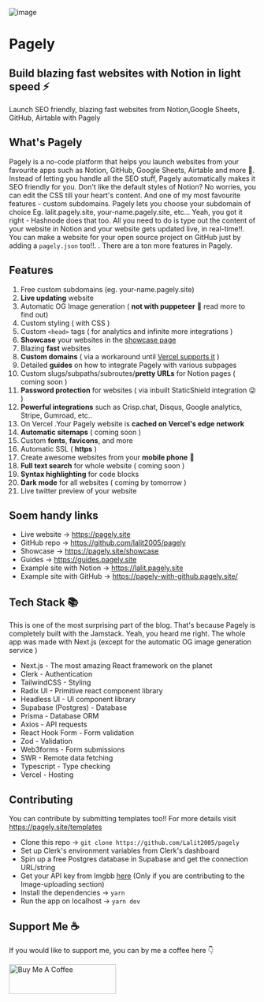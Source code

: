 ![image](https://user-images.githubusercontent.com/69138026/127688763-0ac2fdb2-3f77-4de5-bacd-f56b3d600f31.png)
# Pagely
## Build blazing fast websites with Notion in light speed ⚡️

Launch SEO friendly, blazing fast websites from Notion,Google Sheets, GitHub,  Airtable with Pagely

## What's Pagely

Pagely is a no-code platform that helps you launch websites from your favourite apps such as Notion, GitHub, Google Sheets, Airtable and more 🤯. Instead of letting you handle all the SEO stuff, Pagely automatically makes it SEO friendly for you. Don't like the default styles of Notion? No worries, you can edit the CSS till your heart's content. And one of my most favourite features - custom subdomains. Pagely lets you choose your subdomain of choice Eg. lalit.pagely.site, your-name.pagely.site, etc... Yeah, you got it right - Hashnode does that too. All you need to do is type out the content of your website in Notion and your website gets updated live, in real-time!!. You can make a website for your open source project on GitHub just by adding a `pagely.json` too!!. . There are a ton more features in Pagely.

## Features

1. Free custom subdomains (eg. your-name.pagely.site)
2. **Live updating** website
3. Automatic OG Image generation ( **not with puppeteer** 🤯  read more to find out)
4. Custom styling ( with CSS )
5. Custom `<head>` tags ( for analytics and infinite more integrations )
6. **Showcase** your websites in the [showcase page](https://pagely.site/showcase)
7. Blazing **fast** websites
8. **Custom domains** ( via a workaround until [Vercel supports it](https://github.com/vercel/vercel/discussions/4840#discussioncomment-620716) )
9. Detailed **guides** on how to integrate Pagely with various subpages
10. Custom slugs/subpaths/subroutes/**pretty URLs** for Notion pages ( coming soon )
11. **Password protection** for websites ( via inbuilt StaticShield integration 😜 )
12. **Powerful integrations** such as Crisp.chat, Disqus, Google analytics, Stripe, Gumroad, etc..
13. On Vercel .Your Pagely website is **cached on Vercel's edge network**
14. **Automatic sitemaps** ( coming soon )
15. Custom **fonts**, **favicons**, and more
16. Automatic SSL ( **https** )
17. Create awesome websites from your **mobile phone** 🤯
18. **Full text search** for whole website ( coming soon )
19. **Syntax highlighting** for code blocks
20. **Dark mode** for all websites ( coming by tomorrow )
21. Live twitter preview of your website

## Soem handy links

- Live website → https://pagely.site
- GitHub repo → https://github.com/lalit2005/pagely
- Showcase → https://pagely.site/showcase
- Guides → https://guides.pagely.site
- Example site with Notion → https://lalit.pagely.site
- Example site with GitHub → https://pagely-with-github.pagely.site/

## Tech Stack 📚

This is one of the most surprising part of the blog. That's because Pagely is completely built with the Jamstack. Yeah, you heard me right. The whole app was made with Next.js (except for the automatic OG image generation service )

-  Next.js - The most amazing React framework on the planet
- Clerk - Authentication
- TailwindCSS - Styling
- Radix UI - Primitive react component library
- Headless UI - UI component library
- Supabase (Postgres) - Database
- Prisma - Database ORM
- Axios - API requests
- React Hook Form - Form validation
- Zod - Validation
- Web3forms - Form submissions
- SWR - Remote data fetching
- Typescript - Type checking
- Vercel - Hosting

## Contributing

You can contribute by submitting templates too!! For more details visit https://pagely.site/templates

- Clone this repo → `git clone https://github.com/Lalit2005/pagely`
- Set up Clerk's environment variables from Clerk's dashboard
- Spin up a free Postgres database in Supabase and get the connection URL/string
- Get your API key from Imgbb [here](https://imgbb.com/) (Only if you are contributing to the Image-uploading section)
- Install the dependencies → `yarn`
- Run the app on localhost → `yarn dev`

## Support Me ☕️

If you would like to support me, you can by me a coffee here 👇


<a href="https://www.buymeacoffee.com/lalitcodes" target="_blank"><img src="https://cdn.buymeacoffee.com/buttons/v2/default-blue.png" alt="Buy Me A Coffee" style="height: 60px !important;width: 217px !important;" ></a>
